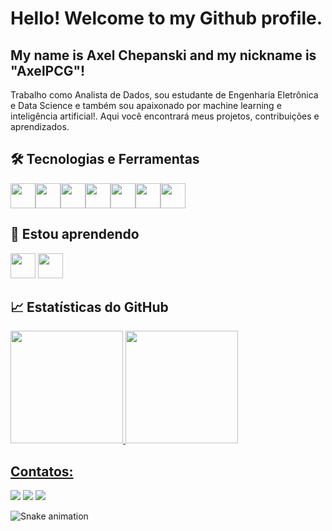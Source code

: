 # Hello! Welcome to my Github profile.
## My name is Axel Chepanski and my nickname is "AxelPCG"!

Trabalho como Analista de Dados, sou estudante de Engenharia Eletrônica e Data Science e também sou apaixonado por machine learning e inteligência artificial!. Aqui você encontrará meus projetos, contribuições e aprendizados.

## 🛠️ Tecnologias e Ferramentas

<img loading="lazy" src="https://cdn.jsdelivr.net/gh/devicons/devicon@latest/icons/git/git-original.svg" width="40" height="40"/><img loading="lazy" src="https://cdn.jsdelivr.net/gh/devicons/devicon@latest/icons/python/python-plain.svg"  width="40" height="40"/><img src="https://cdn.jsdelivr.net/gh/devicons/devicon@latest/icons/jupyter/jupyter-original-wordmark.svg" width="40" height="40"/><img loading="lazy" src="https://cdn.jsdelivr.net/gh/devicons/devicon@latest/icons/c/c-original.svg" width="40" height="40"/><img loading="lazy" src="https://cdn.jsdelivr.net/gh/devicons/devicon@latest/icons/oracle/oracle-original.svg" width="40" height="40"/><img loading="lazy" src="https://cdn.jsdelivr.net/gh/devicons/devicon@latest/icons/sqldeveloper/sqldeveloper-original.svg" width="40" height="40"/><img loading="lazy" src="https://cdn.jsdelivr.net/gh/devicons/devicon@latest/icons/microsoftsqlserver/microsoftsqlserver-original.svg" width="40" height="40"/>             
          
## 🔭 Estou aprendendo
<div>
<img loading="lazy" src="https://cdn.jsdelivr.net/gh/devicons/devicon@latest/icons/amazonwebservices/amazonwebservices-original-wordmark.svg" width="40" height="40"/>
<img loading="lazy" src="https://cdn.jsdelivr.net/gh/devicons/devicon@latest/icons/azuresqldatabase/azuresqldatabase-original.svg" width="40" height="40"/>       
</div>       

## 📈 Estatísticas do GitHub
<div>
<a href="https://github.com/seu-usuário-aqui">
<img loading="lazy" height="180em" src="https://github-readme-stats.vercel.app/api/top-langs/?username=AxelPCG&layout=compact&langs_count=7&theme=dracula"/>
<img loading="lazy" height="180em" src="https://github-readme-stats.vercel.app/api?username=AxelPCG&show_icons=true&theme=dracula&include_all_commits=true&count_private=true"/>
</div>

## Contatos:

<div>
<a href="https://www.linkedin.com/in/Axel-PCG" target="_blank"><img loading="lazy" src="https://img.shields.io/badge/-LinkedIn-%230077B5?style=for-the-badge&logo=linkedin&logoColor=white" target="_blank"></a>
<a href = "axelchepanski@gmail.com"><img loading="lazy" src="https://img.shields.io/badge/Gmail-D14836?style=for-the-badge&logo=gmail&logoColor=white" target="_blank"></a>
<a href="https://instagram.com/axelchepanski" target="_blank"><img loading="lazy" src="https://img.shields.io/badge/-Instagram-%23E4405F?style=for-the-badge&logo=instagram&logoColor=white" target="_blank"></a>
</div>

![Snake animation](https://github.com/AxelPCG/AxelPCG/blob/output/github-contribution-grid-snake.svg)
